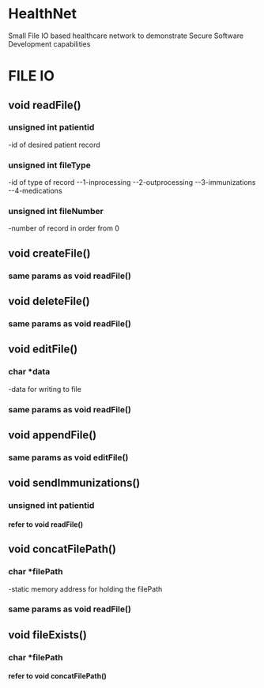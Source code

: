 # HealthNet
Small File IO based healthcare network to demonstrate Secure Software Development capabilities

# FILE IO

## void readFile()
### unsigned int patientid
-id of desired patient record
### unsigned int fileType
-id of type of record
--1-inprocessing
--2-outprocessing
--3-immunizations
--4-medications
### unsigned int fileNumber
-number of record in order from 0

## void createFile()
### same params as void readFile()

## void deleteFile()
### same params as void readFile()

## void editFile()
### char *data
-data for writing to file
### same params as void readFile()

## void appendFile()
### same params as void editFile()

## void sendImmunizations()
### unsigned int patientid
#### refer to void readFile()

## void concatFilePath()
### char *filePath
-static memory address for holding the filePath
### same params as void readFile()

## void fileExists()
### char *filePath
#### refer to void concatFilePath()